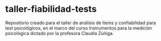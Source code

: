 # taller-fiabilidad-tests
 Repositorio creado para el taller de análisis de ítems y confiabilidad para test psicológicos, en el marco del curso Instrumentos para la medición psicológica dictado por la profesora Claudia Zúñiga.
